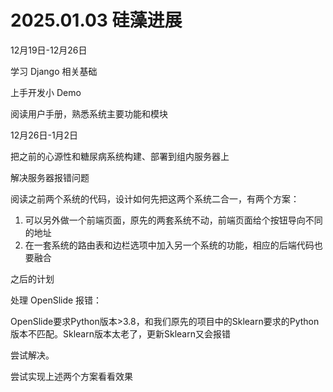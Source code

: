 # 2025.01.03 硅藻进展

12月19日-12月26日

学习 Django 相关基础

上手开发小 Demo

阅读用户手册，熟悉系统主要功能和模块

12月26日-1月2日

把之前的心源性和糖尿病系统构建、部署到组内服务器上

解决服务器报错问题

阅读之前两个系统的代码，设计如何先把这两个系统二合一，有两个方案：

1. 可以另外做一个前端页面，原先的两套系统不动，前端页面给个按钮导向不同的地址
2. 在一套系统的路由表和边栏选项中加入另一个系统的功能，相应的后端代码也要融合

之后的计划

处理 OpenSlide 报错：

OpenSlide要求Python版本>3.8，和我们原先的项目中的Sklearn要求的Python版本不匹配。Sklearn版本太老了，更新Sklearn又会报错

尝试解决。

尝试实现上述两个方案看看效果